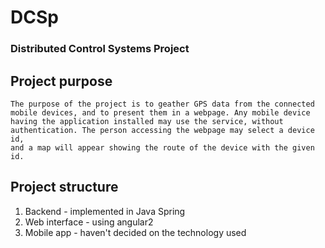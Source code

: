 # DCSp
### Distributed Control Systems Project

## Project purpose
	The purpose of the project is to geather GPS data from the connected
	mobile devices, and to present them in a webpage. Any mobile device
	having the application installed may use the service, without
	authentication. The person accessing the webpage may select a device id,
	and a map will appear showing the route of the device with the given id.

## Project structure
1. Backend - implemented in Java Spring
2. Web interface - using angular2
3. Mobile app - haven't decided on the technology used